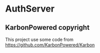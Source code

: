 # AuthServer

## KarbonPowered copyright
This project use some code from https://github.com/KarbonPowered/Karbon
